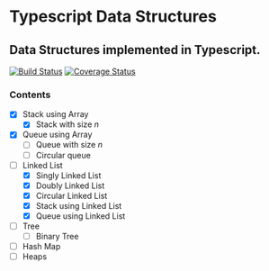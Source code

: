 # Typescript Data Structures

## Data Structures implemented in Typescript.

[![Build Status](https://travis-ci.com/digi0ps/typescript-data-structures.svg?branch=master)](https://travis-ci.com/digi0ps/typescript-data-structures)
[![Coverage Status](https://coveralls.io/repos/github/digi0ps/typescript-data-structures/badge.svg?branch=master)](https://coveralls.io/github/digi0ps/typescript-data-structures?branch=master)

### Contents

- [x] Stack using Array
  - [x] Stack with size _n_
- [x] Queue using Array
  - [ ] Queue with size _n_
  - [ ] Circular queue
- [ ] Linked List
  - [x] Singly Linked List
  - [x] Doubly Linked List
  - [x] Circular Linked List
  - [x] Stack using Linked List
  - [x] Queue using Linked List
- [ ] Tree
  - [ ] Binary Tree
- [ ] Hash Map
- [ ] Heaps
